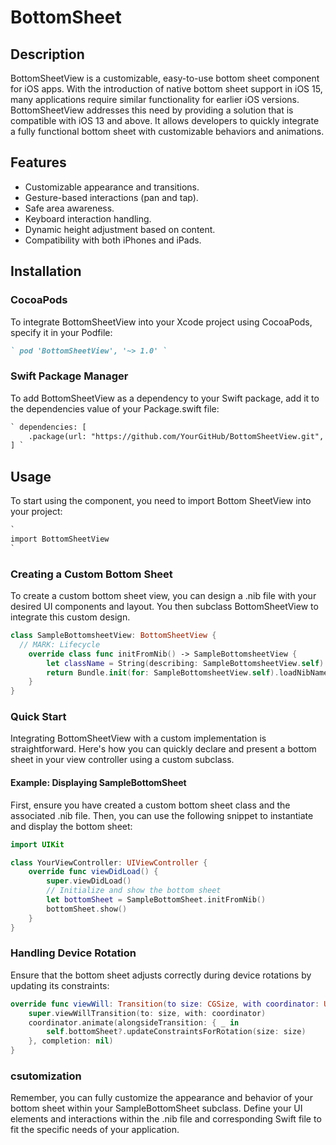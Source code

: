 # BottomSheet

## Description
BottomSheetView is a customizable, easy-to-use bottom sheet component for iOS apps. With the introduction of native bottom sheet support in iOS 15, many applications require similar functionality for earlier iOS versions. BottomSheetView addresses this need by providing a solution that is compatible with iOS 13 and above. It allows developers to quickly integrate a fully functional bottom sheet with customizable behaviors and animations.

## Features
* Customizable appearance and transitions.
* Gesture-based interactions (pan and tap).
* Safe area awareness.
* Keyboard interaction handling.
* Dynamic height adjustment based on content.
* Compatibility with both iPhones and iPads.


## Installation

### CocoaPods
To integrate BottomSheetView into your Xcode project using CocoaPods, specify it in your Podfile:

```markdown
` pod 'BottomSheetView', '~> 1.0' `
```
### Swift Package Manager
To add BottomSheetView as a dependency to your Swift package, add it to the dependencies value of your Package.swift file:

```markdown
` dependencies: [
    .package(url: "https://github.com/YourGitHub/BottomSheetView.git", .upToNextMajor(from: "1.0.0"))
] `
```

## Usage
To start using the component, you need to import Bottom SheetView into your project:

```markdown
`
import BottomSheetView
`
```

### Creating a Custom Bottom Sheet
To create a custom bottom sheet view, you can design a .nib file with your desired UI components and layout. You then subclass BottomSheetView to integrate this custom design.

```swift
class SampleBottomsheetView: BottomSheetView {
  // MARK: Lifecycle
    override class func initFromNib() -> SampleBottomsheetView {
        let className = String(describing: SampleBottomsheetView.self)
        return Bundle.init(for: SampleBottomsheetView.self).loadNibNamed(className, owner: self, options: nil)!.first as! SampleBottomsheetView
    }
}
```
### Quick Start
Integrating BottomSheetView with a custom implementation is straightforward. Here's how you can quickly declare and present a bottom sheet in your view controller using a custom subclass.

#### Example: Displaying SampleBottomSheet
First, ensure you have created a custom bottom sheet class and the associated .nib file. Then, you can use the following snippet to instantiate and display the bottom sheet:
```swift
import UIKit

class YourViewController: UIViewController {
    override func viewDidLoad() {
        super.viewDidLoad()
        // Initialize and show the bottom sheet
        let bottomSheet = SampleBottomSheet.initFromNib()
        bottomSheet.show()
    }
}
```

### Handling Device Rotation
Ensure that the bottom sheet adjusts correctly during device rotations by updating its constraints:
```swift
override func viewWill: Transition(to size: CGSize, with coordinator: UIViewControllerTransitionCoordinator) {
    super.viewWillTransition(to: size, with: coordinator)
    coordinator.animate(alongsideTransition: { _ in
        self.bottomSheet?.updateConstraintsForRotation(size: size)
    }, completion: nil)
}
```

### csutomization 
Remember, you can fully customize the appearance and behavior of your bottom sheet within your SampleBottomSheet subclass. Define your UI elements and interactions within the .nib file and corresponding Swift file to fit the specific needs of your application.


